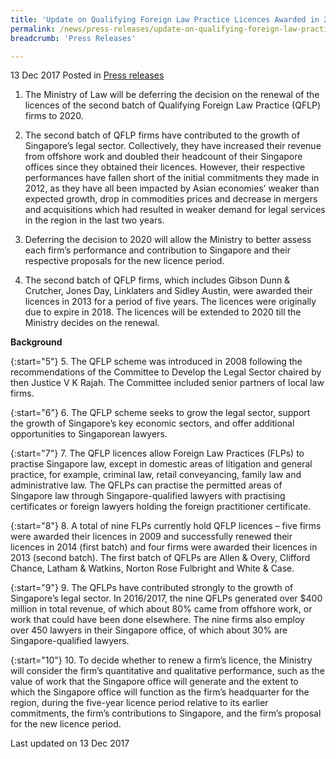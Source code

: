```yaml
---
title: 'Update on Qualifying Foreign Law Practice Licences Awarded in 2013'
permalink: /news/press-releases/update-on-qualifying-foreign-law-practice-licences-awarded-in-20
breadcrumb: 'Press Releases'

---
```


13 Dec 2017 Posted in [Press releases](/news/press-releases)

1. The Ministry of Law will be deferring the decision on the renewal of the licences of the second batch of Qualifying Foreign Law Practice (QFLP) firms to 2020.

2. The second batch of QFLP firms have contributed to the growth of Singapore’s legal sector. Collectively, they have increased their revenue from offshore work and doubled their headcount of their Singapore offices since they obtained their licences.  However, their respective performances have fallen short of the initial commitments they made in 2012, as they have all been impacted by Asian economies’ weaker than expected growth, drop in commodities prices and decrease in mergers and acquisitions which had resulted in weaker demand for legal services in the region in the last two years.

3. Deferring the decision to 2020 will allow the Ministry to better assess each firm’s performance and contribution to Singapore and their respective proposals for the new licence period.

4. The second batch of QFLP firms, which includes Gibson Dunn & Crutcher, Jones Day, Linklaters and Sidley Austin, were awarded their licences in 2013 for a period of five years. The licences were originally due to expire in 2018. The licences will be extended to 2020 till the Ministry decides on the renewal.

**Background**

{:start="5"}
5. The QFLP scheme was introduced in 2008 following the recommendations of the Committee to Develop the Legal Sector chaired by then Justice V K Rajah. The Committee included senior partners of local law firms.

 
{:start="6"}
6. The QFLP scheme seeks to grow the legal sector, support the growth of Singapore’s key economic sectors, and offer additional opportunities to Singaporean lawyers.

 
{:start="7"}
7. The QFLP licences allow Foreign Law Practices (FLPs) to practise Singapore law, except in domestic areas of litigation and general practice, for example, criminal law, retail conveyancing, family law and administrative law. The QFLPs can practise the permitted areas of Singapore law through Singapore-qualified lawyers with practising certificates or foreign lawyers holding the foreign practitioner certificate.

 
{:start="8"}
8. A total of nine FLPs currently hold QFLP licences – five firms were awarded their licences in 2009 and successfully renewed their licences in 2014 (first batch) and four firms were awarded their licences in 2013 (second batch). The first batch of QFLPs are Allen & Overy, Clifford Chance, Latham & Watkins, Norton Rose Fulbright and White & Case.

 
{:start="9"}
9. The QFLPs have contributed strongly to the growth of Singapore’s legal sector. In 2016/2017, the nine QFLPs generated over $400 million in total revenue, of which about 80% came from offshore work, or work that could have been done elsewhere. The nine firms also employ over 450 lawyers in their Singapore office, of which about 30% are Singapore-qualified lawyers.

 
{:start="10"}
10. To decide whether to renew a firm’s licence, the Ministry will consider the firm’s quantitative and qualitative performance, such as the value of work that the Singapore office will generate and the extent to which the Singapore office will function as the firm’s headquarter for the region, during the five-year licence period relative to its earlier commitments, the firm’s contributions to Singapore, and the firm’s proposal for the new licence period.

<p class="right-side-updated">Last updated on 13 Dec 2017</p> 
